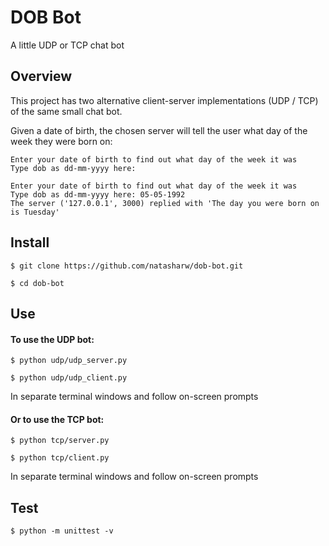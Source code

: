 # DOB Bot

A little UDP or TCP chat bot

## Overview

This project has two alternative client-server implementations (UDP / TCP) of the same small chat bot.   

Given a date of birth, the chosen server will tell the user what day of the week they were born on:

```
Enter your date of birth to find out what day of the week it was
Type dob as dd-mm-yyyy here:
```
```
Enter your date of birth to find out what day of the week it was
Type dob as dd-mm-yyyy here: 05-05-1992
The server ('127.0.0.1', 3000) replied with 'The day you were born on is Tuesday'
```
## Install

```
$ git clone https://github.com/natasharw/dob-bot.git
```

```
$ cd dob-bot
```

## Use

#### To use the UDP bot:

```
$ python udp/udp_server.py
```
```
$ python udp/udp_client.py
```
In separate terminal windows and follow on-screen prompts

#### Or to use the TCP bot:
```
$ python tcp/server.py
```
```
$ python tcp/client.py
```
In separate terminal windows and follow on-screen prompts

## Test

```
$ python -m unittest -v
```
